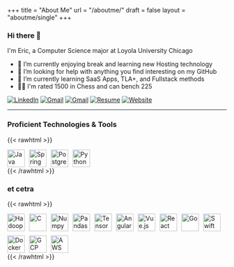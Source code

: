 +++
title = "About Me"
url = "/aboutme/"
draft = false
layout = "aboutme/single"
+++

### Hi there 👋

I'm Eric, a Computer Science major at Loyola University Chicago

- 🔭 I’m currently enjoying break and learning new Hosting technology
- 🤔 I’m looking for help with anything you find interesting on my GitHub
- 🌱 I’m currently learning SaaS Apps, TLA+, and Fullstack methods
- 🏋️‍♂️ I'm rated 1500 in Chess and can bench 225

[![LinkedIn](https://img.shields.io/badge/LinkedIn-blue?logo=linkedin&logoColor=white)](https://linkedin.com/in/ericspencer00)
[![Gmail](https://img.shields.io/badge/Gmail-ericspencer1450@gmail.com-red?logo=gmail&logoColor=white)](mailto:ericspencer1450@gmail.com)
[![Gmail](https://img.shields.io/badge/Gmail-espencer2@luc.edu-red?logo=gmail&logoColor=white)](mailto:espencer2@luc.edu)
[![Resume](https://img.shields.io/badge/Resume-PDF-blue?logo=adobeacrobatreader&logoColor=white)](https://ericspencer00.github.io/resume/)
[![Website](https://img.shields.io/badge/Website-ericspencer00.github.io-0A66C2?logo=githubpages&logoColor=white)](https://EricSpencer00.github.io)

---

### Proficient Technologies & Tools

{{< rawhtml >}}
<div style="display: flex; flex-wrap: wrap; gap: 10px; align-items: center;">
  <img height="40" src="https://raw.githubusercontent.com/marwin1991/profile-technology-icons/refs/heads/main/icons/java.png" alt="Java" /> <img height="40" src="https://raw.githubusercontent.com/marwin1991/profile-technology-icons/refs/heads/main/icons/spring_boot.png" alt="Spring Boot" /> <img height="40" src="https://raw.githubusercontent.com/marwin1991/profile-technology-icons/refs/heads/main/icons/postgresql.png" alt="Postgresql" /> <img height="40" src="https://raw.githubusercontent.com/marwin1991/profile-technology-icons/refs/heads/main/icons/python.png" alt="Python" />
</div>
{{< /rawhtml >}}


### et cetra
{{< rawhtml >}}
<div style="display: flex; flex-wrap: wrap; gap: 10px; align-items: center;">
  <img height="40" src="https://raw.githubusercontent.com/marwin1991/profile-technology-icons/refs/heads/main/icons/hadoop.png" alt="Hadoop" />
  <img height="40" src="https://raw.githubusercontent.com/marwin1991/profile-technology-icons/refs/heads/main/icons/c.png" alt="C" />
  <img height="40" src="https://raw.githubusercontent.com/marwin1991/profile-technology-icons/refs/heads/main/icons/numpy.png" alt="Numpy" />
  <img height="40" src="https://raw.githubusercontent.com/marwin1991/profile-technology-icons/refs/heads/main/icons/pandas.png" alt="Pandas" />
  <img height="40" src="https://raw.githubusercontent.com/marwin1991/profile-technology-icons/refs/heads/main/icons/tensorflow.png" alt="TensorFlow" />
  <img height="40" src="https://raw.githubusercontent.com/marwin1991/profile-technology-icons/refs/heads/main/icons/angular.png" alt="Angular" />
  <img height="40" src="https://raw.githubusercontent.com/marwin1991/profile-technology-icons/refs/heads/main/icons/vue_js.png" alt="Vue.js" />
  <img height="40" src="https://raw.githubusercontent.com/marwin1991/profile-technology-icons/refs/heads/main/icons/react.png" alt="React" />
  <img height="40" src="https://raw.githubusercontent.com/marwin1991/profile-technology-icons/refs/heads/main/icons/go.png" alt="Go" />
  <img height="40" src="https://raw.githubusercontent.com/marwin1991/profile-technology-icons/refs/heads/main/icons/swift.png" alt="Swift" />
  <img height="40" src="https://raw.githubusercontent.com/marwin1991/profile-technology-icons/refs/heads/main/icons/docker.png" alt="Docker" />
  <img height="40" src="https://raw.githubusercontent.com/marwin1991/profile-technology-icons/refs/heads/main/icons/gcp.png" alt="GCP" />
  <img height="40" src="https://raw.githubusercontent.com/marwin1991/profile-technology-icons/refs/heads/main/icons/aws.png" alt="AWS" />  
</div>
{{< /rawhtml >}}



